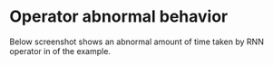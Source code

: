 # Operator abnormal behavior

Below screenshot shows an abnormal amount of time taken by RNN operator in of the example.


